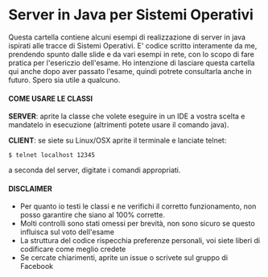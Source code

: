 # Server in Java per Sistemi Operativi
Questa cartella contiene alcuni esempi di realizzazione di server in java ispirati alle tracce di Sistemi Operativi.
E' codice scritto interamente da me, prendendo spunto dalle slide e da vari esempi in rete, con lo scopo di fare pratica per l'esericzio dell'esame.
Ho intenzione di lasciare questa cartella qui anche dopo aver passato l'esame, quindi potrete consultarla anche in futuro.
Spero sia utile a qualcuno.

#### COME USARE LE CLASSI

**SERVER**: aprite la classe che volete eseguire in un IDE a vostra scelta e mandatelo in esecuzione (altrimenti potete usare il comando java).

**CLIENT**: se siete su Linux/OSX aprite il terminale e lanciate telnet:

    $ telnet localhost 12345
 
a seconda del server, digitate i comandi appropriati.

#### DISCLAIMER

 - Per quanto io testi le classi e ne verifichi il corretto funzionamento, non posso garantire che siano al 100% corrette.
 - Molti controlli sono stati omessi per brevità, non sono sicuro se questo influisca sul voto dell'esame
 - La struttura del codice rispecchia preferenze personali, voi siete liberi di codificare come meglio credete
 - Se cercate chiarimenti, aprite un issue o scrivete sul gruppo di Facebook


